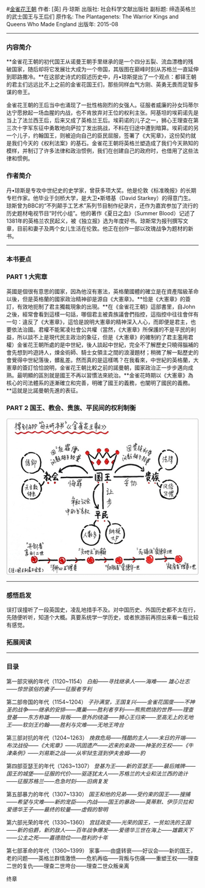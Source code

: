 #[金雀花王朝](https://book.douban.com/subject/26276743/)
作者:  [英] 丹·琼斯
出版社: 社会科学文献出版社
副标题: 缔造英格兰的武士国王与王后们
原作名: The Plantagenets: The Warrior Kings and Queens Who Made England
出版年: 2015-08
***
### 内容简介 
**金雀花王朝的初代国王从诺曼王朝手里继承的是一个四分五裂、流血漂橹的残破国家，随后却将它发展壮大成为一个帝国，其版图在巅峰时刻从苏格兰一直延伸到耶路撒冷。**在这部史诗式的叙述历史中，丹•琼斯提出了一个观点：都铎王朝的君主们远远比不上之前的金雀花国王们，那些同样血气方刚、英勇无畏而足智多谋的帝王。

金雀花王朝的王后当中也涌现了一批性格刚烈的女强人。征服者威廉的孙女玛蒂尔达宁愿掀起一场血腥的内战，也不肯放弃对王位的权利主张。阿基坦的埃莉诺先是当上了法兰西王后，后来又成了英格兰王后。埃莉诺的儿子之一，狮心王理查在第三次十字军东征中勇敢地向萨拉丁发出挑战，不料在归途中遭到暗算。埃莉诺的另一个儿子，约翰国王，则被迫向自己的臣民屈服，签署了《大宪章》，这份契约就是我们今天的《权利法案》的基石。金雀花王朝将英格兰塑造成了我们今天熟知的模样，并制订了许多法律和政治惯例，我们在创建自己的政府时，也借用了这些法律和惯例。

### 作者简介 
丹•琼斯是专攻中世纪史的史学家，曾获多项大奖。他是伦敦《标准晚报》的长期专栏作家。他毕业于剑桥大学，是大卫•斯塔基（David Starkey）的得意门生。琼斯曾为BBC的“不列颠手工艺术”系列节目制作纪录片，还作为嘉宾参加了流行的历史题材电视节目“时代小组”。他的著作《夏日之血》（Summer Blood）记述了1381年的英格兰农民起义，被《独立报》选为年度好书。琼斯常为报刊撰写文章，目前和妻子及两个女儿生活在伦敦。他正在创作一部以玫瑰战争为题材的新书。

***
### 本书要点

### PART 1 大宪章
英國是個很有意思的國家，因為他沒有憲法，英格蘭國體的確立是在資產階級革命以後，但是英格蘭的國家政治精神卻是源自《大憲章》。**恰是《大憲章》的簽訂，有效地扼制了君主獨裁現象的出現。**在《金雀花王朝》這部書里，自John之後，經常會看到這樣一句話，哪個君主被貴族議會們指控，這指控中往往會伴有一句：違反了《大憲章》，這恰是說明大憲章的精神深入人心，而即便是君主，也要依法治國。君權不能駕凌社會公共權（當然，《大憲章》所保護的不是平民的利益，所以談不上是現代民主政治的象征，但是《大憲章》的確制約了君主濫用君權）金雀花王朝所處的是中世紀，後人談起中世紀，完全不了解歷史只曉得腦補的會先想到吟遊詩人，煉金術師、騎士女領主之間的浪漫題材；稍微了解一點歷史的會覺得中世紀落後，髒亂差。然而真的是這樣嗎？在我看來，中世紀的英格蘭，大憲章的簽訂恰恰說明，金雀花王朝比較之前的諾曼朝，國家政治正一步步邁向成熟。最明顯的區別就是國王不再以習慣法來統治。**金雀花時期以《大憲章》為核心的司法體系的逐漸確立和完善，明確了國王的義務，也闡明了國民的義務。**這就是比諾曼朝先進的表征。

### PART 2 国王、教会、贵族、平民间的权利制衡
![](./_image/2017-05-10-06-21-29.jpg)

***
### 感悟启发
误打误撞听了一段英国史，凌乱地措手不及。对中国历史、外国历史都不太在行，先随便听听，知道个大概。真要系统学一学历史，或者旅游前再捞出来看一看比较有感觉。

### 拓展阅读

***
### 目录
第一部灾祸的年代（1120~1154）
*白船——寻找继承人——海难—— 雄心壮志——惊世骇俗的妻子——征服者亨利*

第二部帝国的年代（1154~1204）
*子孙满堂，王国复兴——金雀花国度——不神圣的战争——继承的安排——鹰巢——胜利者亨利——熊熊燃烧的世界——理查登基——东方称雄——背叛——意外的绕道——狮心王归来——至高无上的无地王——软剑王约翰——胜利与灾难——无地王垮台*

第三部对抗的年代（1204~1263）
*挽救危局——残酷的主人——末日的开端——布汶战役——《大宪章》——巩固遗产——迟来的亲政——神圣的王权——《牛津条例》——刘易斯之战——从牢狱生涯到伊夫舍姆——豹*

第四部亚瑟王的年代（1263~1307）
*登基为王——新的亚瑟王——最后摊牌——国王的城堡——征服的代价——驱逐犹太人——苏格兰的大业和法兰西的诡计——征服苏格兰——危急时刻——旧病复发*

第五部暴力的年代（1307~1330）
*国王和他的兄弟——受约束的国王——搜捕——希望与灾难——新的宠臣——内战——国王的暴政——莫蒂默、伊莎贝拉和爱德华王子——最终的较量——虚假的黎明*

第六部光荣的年代（1330~1360）
*宫廷政变——光荣的国王，一贫如洗的王国——新的伯爵，新的敌人——百年战争爆发——爱德华三世在海上——雄霸天下——公主之死——嘉德勋位——胜利的十年*

第七部革命的年代（1360~1399）
家事——由盛转衰——好议会——新的国王，老的问题——英格兰群情激愤——危机再临——背叛与伤痛——重塑王权——理查二世的复仇——理查二世垮台——理查二世众叛亲离

终章